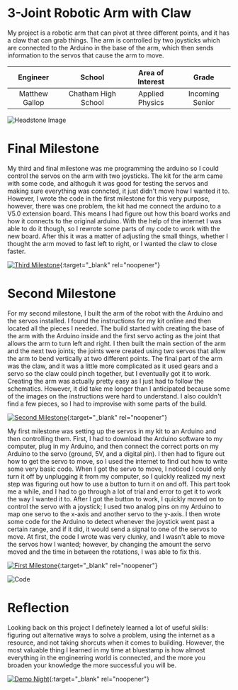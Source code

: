 ﻿# 3-Joint Robotic Arm with Claw
My project is a robotic arm that can pivot at three different points, and it has a claw that can grab things. The arm is controlled by two joysticks which are connected to the Arduino in the base of the arm, which then sends information to the servos that cause the arm to move.

| **Engineer** | **School** | **Area of Interest** | **Grade** |
|:--:|:--:|:--:|:--:|
| Matthew Gallop | Chatham High School | Applied Physics | Incoming Senior

![Headstone Image](https://cdn-a.william-reed.com/var/wrbm_gb_food_pharma/storage/images/9/2/8/5/235829-6-eng-GB/Feed-Test-SIC-Feed-20142_news_large.jpg)
  
# Final Milestone
My third and final milestone was me programming the arduino so I could control the servos on the arm with two joysticks. The kit for the arm came with some code, and althoguh it was good for testing the servos and making sure everything was conncted, it just didn't move how I wanted it to. However, I wrote the code in the first milestone for this very purpose, however, there was one problem, the kit had me connect the arduino to a V5.0 extension board. This means I had figure out how this board works and how it connects to the original arduino. With the help of the internet I was able to do it though, so I rewrote some parts of my code to work with the new board. After this it was a matter of adjusting the small things, whether I thought the arm moved to fast left to right, or I wanted the claw to close faster.

[![Third Milestone](https://res.cloudinary.com/marcomontalbano/image/upload/v1628863992/video_to_markdown/images/youtube--0H1-vZKlEeI-c05b58ac6eb4c4700831b2b3070cd403.jpg)](https://youtu.be/0H1-vZKlEeI "Third Milestone"){:target="_blank" rel="noopener"}

# Second Milestone
For my second milestone, I built the arm of the robot with the Arduino and the servos installed. I found the instructions for my kit online and then located all the pieces I needed. The build started with creating the base of the arm with the Arduino inside and the first servo acting as the joint that allows the arm to turn left and right. I then built the main section of the arm and the next two joints; the joints were created using two servos that allow the arm to bend vertically at two different points. The final part of the arm was the claw, and it was a little more complicated as it used gears and a servo so the claw could pinch together, but I eventually got it to work. Creating the arm was actually pretty easy as I just had to follow the schematics. However, it did take me longer than I anticipated because some of the images on the instructions were hard to understand. I also couldn't find a few pieces, so I had to improvise with some parts of the build.

[![Second Milestone](https://res.cloudinary.com/marcomontalbano/image/upload/v1628863331/video_to_markdown/images/youtube--A1KUSVv_eJ0-c05b58ac6eb4c4700831b2b3070cd403.jpg)](https://youtu.be/A1KUSVv_eJ0 "Second Milestone"){:target="_blank" rel="noopener"}
  
My first milestone was setting up the servos in my kit to an Arduino and then controlling them. First, I had to download the Arduino software to my computer, plug in my Arduino, and then connect the correct ports on my Arduino to the servo (ground, 5V, and a digital pin). I then had to figure out how to get the servo to move, so I used the internet to find out how to write some very basic code. When I got the servo to move, I noticed I could only turn it off by unplugging it from my computer, so I quickly realized my next step was figuring out how to use a button to turn it on and off. This part took me a while, and I had to go through a lot of trial and error to get it to work the way I wanted it to. After I got the button to work, I quickly moved on to control the servo with a joystick; I used two analog pins on my Arduino to map one servo to the x-axis and another servo to the y-axis. I then wrote some code for the Arduino to detect whenever the joystick went past a certain range, and if it did, it would send a signal to one of the servos to move. At first, the code I wrote was very clunky, and I wasn't able to move the servos how I wanted; however, by changing the amount the servo moved and the time in between the rotations, I was able to fix this.

[![First Milestone](https://res.cloudinary.com/marcomontalbano/image/upload/v1628084634/video_to_markdown/images/youtube--TIL9YxUkU94-c05b58ac6eb4c4700831b2b3070cd403.jpg)](https://www.youtube.com/watch?v=TIL9YxUkU94&pp=sAQA "First Milestone"){:target="_blank" rel="noopener"}

![Code](https://github.com/mattpgallop/MatthewGallop_BSE_Portfolio/raw/gh-pages/Screen%20Shot%202021-08-06%20at%209.16.02%20AM.png)

# Reflection

Looking back on this project I definetely learned a lot of useful skills: figuring out alternative ways to solve a problem, using the internet as a resource, and not taking shorcuts when it comes to building. However, the most valuable thing I learned in my time at bluestamp is how almost everything in the engineering world is connected, and the more you broaden your knowledge the more successful you will be.

[![Demo Night](https://res.cloudinary.com/marcomontalbano/image/upload/v1628865019/video_to_markdown/images/youtube--3pCsiR6xn0o-c05b58ac6eb4c4700831b2b3070cd403.jpg)](https://youtu.be/3pCsiR6xn0o "Demo Night"){:target="_blank" rel="noopener"}
